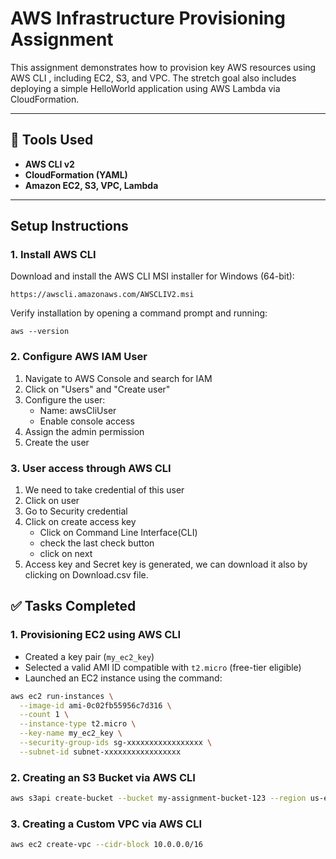 # AWS Infrastructure Provisioning Assignment

This assignment demonstrates how to provision key AWS resources using AWS CLI , including EC2, S3, and VPC. The stretch goal also includes deploying a simple HelloWorld application using AWS Lambda via CloudFormation.

---

## 🚀 Tools Used

- **AWS CLI v2**
- **CloudFormation (YAML)**
- **Amazon EC2, S3, VPC, Lambda**

---

## Setup Instructions

### 1. Install AWS CLI

Download and install the AWS CLI MSI installer for Windows (64-bit):
```
https://awscli.amazonaws.com/AWSCLIV2.msi
```

Verify installation by opening a command prompt and running:
```
aws --version
```
### 2. Configure AWS IAM User

1. Navigate to AWS Console and search for IAM
2. Click on "Users" and "Create user"
3. Configure the user:
   - Name: awsCliUser
   - Enable console access
4. Assign the admin permission
5. Create the user

### 3. User access through AWS CLI
1. We need to take credential of this user
2. Click on user
3. Go to Security credential
4. Click on create access key
   - Click on Command Line Interface(CLI)
   - check the last check button
   - click on next
5. Access key and Secret key is generated, we can download it also by clicking on Download.csv file.

## ✅ Tasks Completed

### 1. Provisioning EC2 using AWS CLI

- Created a key pair (`my_ec2_key`)
- Selected a valid AMI ID compatible with `t2.micro` (free-tier eligible)
- Launched an EC2 instance using the command:

```bash
aws ec2 run-instances \
  --image-id ami-0c02fb55956c7d316 \
  --count 1 \
  --instance-type t2.micro \
  --key-name my_ec2_key \
  --security-group-ids sg-xxxxxxxxxxxxxxxxx \
  --subnet-id subnet-xxxxxxxxxxxxxxxxx

```
### 2. Creating an S3 Bucket via AWS CLI
```bash
aws s3api create-bucket --bucket my-assignment-bucket-123 --region us-east-1
```
### 3. Creating a Custom VPC via AWS CLI
```bash
aws ec2 create-vpc --cidr-block 10.0.0.0/16
```



